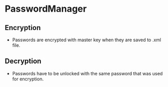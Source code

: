 # PasswordManager

## Encryption
  - Passwords are encrypted with master key when they are saved to .xml file.
  
## Decryption
  - Passwords have to be unlocked with the same password that was used for encryption.

